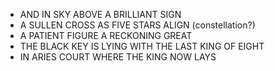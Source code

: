 - AND IN SKY ABOVE A BRILLIANT SIGN
- A SULLEN CROSS AS FIVE STARS ALIGN (constellation?)
- A PATIENT FIGURE A RECKONING GREAT
- THE BLACK KEY IS LYING WITH THE LAST KING OF EIGHT
- IN ARIES COURT WHERE THE KING NOW LAYS